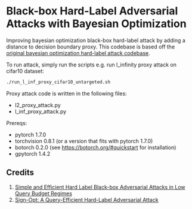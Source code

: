 # Black-box Hard-Label Adversarial Attacks with Bayesian Optimization

Improving bayesian optimization black-box hard-label attack by adding a distance
to decision boundary proxy. This codebase is based off the [original bayesian
optimization hard-label attack
codebase](https://github.com/satyanshukla/bayes_attack).

To run attack, simply run the scripts e.g. run l_infinity proxy attack on
cifar10 dataset:
```bash
./run_l_inf_proxy_cifar10_untargeted.sh
```

Proxy attack code is written in the following files:
- l2_proxy_attack.py
- l_inf_proxy_attack.py

Prereqs:

* pytorch 1.7.0
* torchvision 0.8.1 (or a version that fits with pytorch 1.7.0)
* botorch 0.2.0 (see https://botorch.org/#quickstart for installation)
* gpytorch 1.4.2

## Credits
1. [Simple and Efficient Hard Label Black-box Adversarial Attacks
in Low Query Budget Regimes](https://github.com/satyanshukla/bayes_attack)
2. [Sign-Opt: A Query-Efficient Hard-Label Adversarial Attack](https://github.com/cmhcbb/attackbox)
